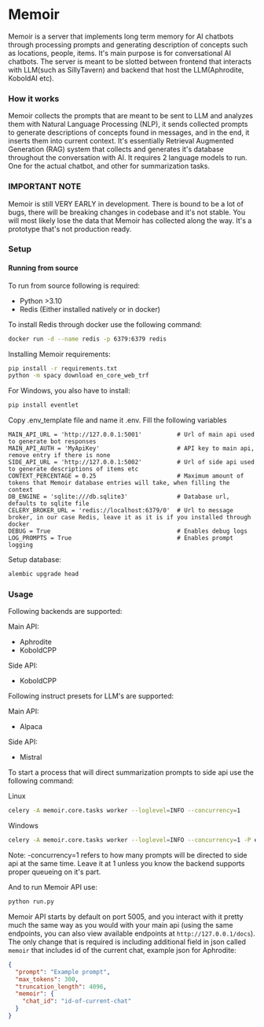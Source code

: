 # Memoir

Memoir is a server that implements long term memory for AI chatbots through processing prompts and generating description of concepts such as locations, people, items. It's main purpose is for conversational AI chatbots. The server is meant to be slotted between frontend that interacts with LLM(such as SillyTavern) and backend that host the LLM(Aphrodite, KoboldAI etc).

### How it works
Memoir collects the prompts that are meant to be sent to LLM and analyzes them with Natural Language Processing (NLP), it sends collected prompts to generate descriptions of concepts found in messages, and in the end, it inserts them into current context. It's essentially Retrieval Augmented Generation (RAG) system that collects and generates it's database throughout the conversation with AI. It requires 2 language models to run. One for the actual chatbot, and other for summarization tasks.

### IMPORTANT NOTE
Memoir is still VERY EARLY in development. There is bound to be a lot of bugs, there will be breaking changes in codebase and it's not stable. You will most likely lose the data that Memoir has collected along the way. It's a prototype that's not production ready.
### Setup
#### Running from source

To run from source following is required:
- Python >3.10
- Redis (Either installed natively or in docker)

To install Redis through docker use the following command:
```bash
docker run -d --name redis -p 6379:6379 redis
```

Installing Memoir requirements:
```bash
pip install -r requirements.txt
python -m spacy download en_core_web_trf
```
For Windows, you also have to install:
```bash
pip install eventlet
```

Copy .env_template file and name it .env. Fill the following variables
```
MAIN_API_URL = 'http://127.0.0.1:5001'          # Url of main api used to generate bot responses
MAIN_API_AUTH = 'MyApiKey'                      # API key to main api, remove entry if there is none
SIDE_API_URL = 'http://127.0.0.1:5002'          # Url of side api used to generate descriptions of items etc
CONTEXT_PERCENTAGE = 0.25                       # Maximum amount of tokens that Memoir database entries will take, when filling the context
DB_ENGINE = 'sqlite:///db.sqlite3'              # Database url, defaults to sqlite file
CELERY_BROKER_URL = 'redis://localhost:6379/0'  # Url to message broker, in our case Redis, leave it as it is if you installed through docker
DEBUG = True                                    # Enables debug logs
LOG_PROMPTS = True                              # Enables prompt logging
```

Setup database:

```bash
alembic upgrade head
```

### Usage
Following backends are supported:

Main API:
- Aphrodite
- KoboldCPP

Side API:
- KoboldCPP

Following instruct presets for LLM's are supported:

Main API:
- Alpaca

Side API:
- Mistral

To start a process that will direct summarization prompts to side api use the following command:

Linux
```bash
celery -A memoir.core.tasks worker --loglevel=INFO --concurrency=1
```
Windows
```bash
celery -A memoir.core.tasks worker --loglevel=INFO --concurrency=1 -P eventlet
```
Note: -concurrency=1 refers to how many prompts will be directed to side api at the same time. Leave it at 1 unless you know the backend supports proper queueing on it's part.

And to run Memoir API use:
```bash
python run.py
```

Memoir API starts by default on port 5005, and you interact with it pretty much the same way as you would with your main api (using the same endpoints, you can also view available endpoints at `http://127.0.0.1/docs`). The only change that is required is including additional field in json called `memoir` that includes id of the current chat, example json for Aphrodite:

```json
{
  "prompt": "Example prompt",
  "max_tokens": 300,
  "truncation_length": 4096,
  "memoir": {
    "chat_id": "id-of-current-chat"
  }
}
```